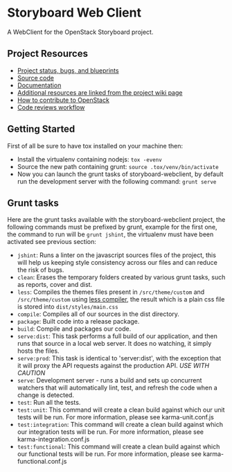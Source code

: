 Storyboard Web Client
=====================

A WebClient for the OpenStack Storyboard project.


Project Resources
-----------------

  - [Project status, bugs, and blueprints](http://storyboard.openstack.org)
  - [Source code](https://git.openstack.org/cgit/openstack-infra/storyboard-webclient)
  - [Documentation](http://docs.openstack.org/infra/storyboard)
  - [Additional resources are linked from the project wiki page](https://wiki.openstack.org/wiki/StoryBoard)
  - [How to contribute to OpenStack](http://docs.openstack.org/infra/manual/developers.html)
  - [Code reviews workflow](http://docs.openstack.org/infra/manual/developers.html#development-workflow)

Getting Started
---------------

First of all be sure to have tox installed on your machine then:

  - Install the virtualenv containing nodejs: `tox -evenv`
  - Source the new path containing grunt:
`source .tox/venv/bin/activate`
  - Now you can launch the grunt tasks of storyboard-webclient, by default run
the development server with the following command: `grunt serve`


Grunt tasks
-----------

Here are the grunt tasks available with the storyboard-webclient project, the
following commands must be prefixed by grunt, example for the first one, the
command to run will be `grunt jshint`, the virtualenv must have been
activated see previous section:

  - `jshint`: Runs a linter on the javascript sources files of the project,
this will help us keeping style consistency across our files and can reduce the
risk of bugs.
  - `clean`: Erases the temporary folders created by various grunt tasks, such
as reports, cover and dist.
  - `less`: Compiles the themes files present in `/src/theme/custom` and
`/src/theme/custom` using [less compiler](http://lesscss.org/), the result
which is a plain css file is stored into `dist/styles/main.css`
  - `compile`: Compiles all of our sources in the dist directory.
  - `package`: Built code into a release package.
  - `build`: Compile and packages our code.
  - `serve:dist`:  This task performs a full build of our application,
and then runs that source in a local web server. It does no watching,
it simply hosts the files.
  - `serve:prod`: This task is identical to 'server:dist',
with the exception that it will proxy the API requests against the production
API. *USE WITH CAUTION*
  - `serve`: Development server - runs a build and sets up concurrent watchers
that will automatically lint, test, and refresh the code when a change is
detected.
  - `test`: Run all the tests.
  - `test:unit`: This command will create a clean build against which
our unit tests will be run. For more information, please see karma-unit.conf.js
  - `test:integration`: This command will create a clean build against which
our integration tests will be run. For more information, please see
karma-integration.conf.js
  - `test:functional`: This command will create a clean build against which our
functional tests will be run. For more information, please see
karma-functional.conf.js